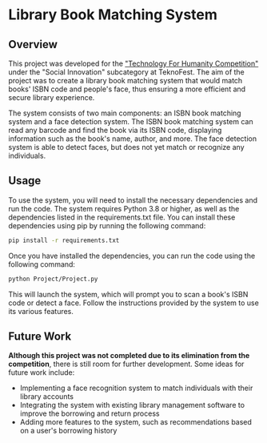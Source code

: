 # Library Book Matching System

## Overview

This project was developed for the ["Technology For Humanity Competition"](https://www.teknofest.org/en/competitions/competition/51) under the "Social Innovation" subcategory at TeknoFest. The aim of the project was to create a library book matching system that would match books' ISBN code and people's face, thus ensuring a more efficient and secure library experience.

The system consists of two main components: an ISBN book matching system and a face detection system. The ISBN book matching system can read any barcode and find the book via its ISBN code, displaying information such as the book's name, author, and more. The face detection system is able to detect faces, but does not yet match or recognize any individuals.

## Usage

To use the system, you will need to install the necessary dependencies and run the code. The system requires Python 3.8 or higher, as well as the dependencies listed in the requirements.txt file. You can install these dependencies using pip by running the following command:

```bash
pip install -r requirements.txt
```

Once you have installed the dependencies, you can run the code using the following command:
```bash
python Project/Project.py
```

This will launch the system, which will prompt you to scan a book's ISBN code or detect a face. Follow the instructions provided by the system to use its various features.

## Future Work

**Although this project was not completed due to its elimination from the competition**, there is still room for further development. Some ideas for future work include:

- Implementing a face recognition system to match individuals with their library accounts
- Integrating the system with existing library management software to improve the borrowing and return process
- Adding more features to the system, such as recommendations based on a user's borrowing history